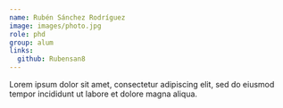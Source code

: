 ```yaml
---
name: Rubén Sánchez Rodríguez
image: images/photo.jpg
role: phd
group: alum
links:
  github: Rubensan8
---
```


Lorem ipsum dolor sit amet, consectetur adipiscing elit, sed do eiusmod tempor incididunt ut labore et dolore magna aliqua.
